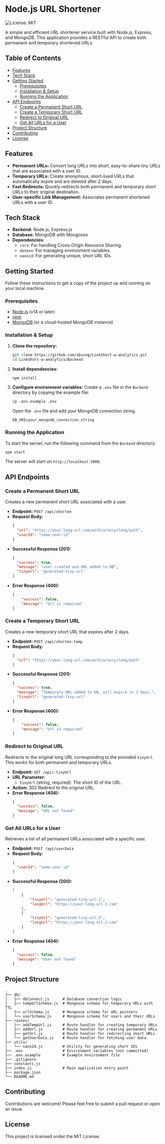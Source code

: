 # Node.js URL Shortener

![License: MIT](https://img.shields.io/badge/License-MIT-yellow.svg)

A simple and efficient URL shortener service built with Node.js, Express, and MongoDB. This application provides a RESTful API to create both permanent and temporary shortened URLs.

## Table of Contents

- [Features](#features)
- [Tech Stack](#tech-stack)
- [Getting Started](#getting-started)
  - [Prerequisites](#prerequisites)
  - [Installation & Setup](#installation--setup)
  - [Running the Application](#running-the-application)
- [API Endpoints](#api-endpoints)
  - [Create a Permanent Short URL](#create-a-permanent-short-url)
  - [Create a Temporary Short URL](#create-a-temporary-short-url)
  - [Redirect to Original URL](#redirect-to-original-url)
  - [Get All URLs for a User](#get-all-urls-for-a-user)
- [Project Structure](#project-structure)
- [Contributing](#contributing)
- [License](#license)

## Features

-   **Permanent URLs:** Convert long URLs into short, easy-to-share tiny URLs that are associated with a user ID.
-   **Temporary URLs:** Create anonymous, short-lived URLs that automatically expire and are deleted after 2 days.
-   **Fast Redirects:** Quickly redirects both permanent and temporary short URLs to their original destination.
-   **User-specific Link Management:** Associates permanent shortened URLs with a user ID.

## Tech Stack

-   **Backend:** Node.js, Express.js
-   **Database:** MongoDB with Mongoose
-   **Dependencies:**
    -   `cors`: For handling Cross-Origin Resource Sharing.
    -   `dotenv`: For managing environment variables.
    -   `nanoid`: For generating unique, short URL IDs.

## Getting Started

Follow these instructions to get a copy of the project up and running on your local machine.

### Prerequisites

-   [Node.js](https://nodejs.org/) (v14 or later)
-   [npm](https://www.npmjs.com/)
-   [MongoDB](https://www.mongodb.com/try/download/community) (or a cloud-hosted MongoDB instance)

### Installation & Setup

1.  **Clone the repository:**
    ```sh
    git clone https://github.com/abvsng/LinkShort-w-analytics.git
    cd LinkShort-w-analytics/Backend
    ```

2.  **Install dependencies:**
    ```sh
    npm install
    ```

3.  **Configure environment variables:**
    Create a `.env` file in the `Backend` directory by copying the example file:
    ```sh
    cp .env.example .env
    ```
    Open the `.env` file and add your MongoDB connection string.

    ```
    DB_URI=your_mongodb_connection_string
    ```

### Running the Application

To start the server, run the following command from the `Backend` directory:

```sh
npm start
```

The server will start on `http://localhost:3000`.

## API Endpoints

### Create a Permanent Short URL

Creates a new permanent short URL associated with a user.

-   **Endpoint:** `POST /api/shorten`
-   **Request Body:**
    ```json
    {
      "url": "https://your-long-url.com/with/a/very/long/path",
      "userId": "some-user-id"
    }
    ```
-   **Successful Response (201):**
    ```json
    {
      "success": true,
      "message": "user created and URL added to DB",
      "tinyUrl": "generated-tiny-url"
    }
    ```
-   **Error Response (400):**
    ```json
    {
        "success": false,
        "message": "Url is required"
    }
    ```

### Create a Temporary Short URL

Creates a new temporary short URL that expires after 2 days.

-   **Endpoint:** `POST /api/shorten-temp`
-   **Request Body:**
    ```json
    {
      "url": "https://your-long-url.com/with/a/very/long/path"
    }
    ```
-   **Successful Response (201):**
    ```json
    {
      "success": true,
      "message": "Temporary URL added to DB, will expire in 2 days.",
      "tinyUrl": "generated-tiny-url"
    }
    ```
-   **Error Response (400):**
    ```json
    {
        "success": false,
        "message": "Url is required"
    }
    ```

### Redirect to Original URL

Redirects to the original long URL corresponding to the provided `tinyUrl`. This works for both permanent and temporary URLs.

-   **Endpoint:** `GET /api/:tinyUrl`
-   **URL Parameter:**
    -   `tinyUrl` (string, required): The short ID of the URL.
-   **Action:** 302 Redirect to the original URL.
-   **Error Response (404):**
    ```json
    {
      "success": false,
      "message": "URL not found"
    }
    ```

### Get All URLs for a User

Retrieves a list of all permanent URLs associated with a specific user.

-   **Endpoint:** `POST /api/userData`
-   **Request Body:**
    ```json
    {
      "userId": "some-user-id"
    }
    ```
-   **Successful Response (200):**
    ```json
    [
        {
            "tinyUrl": "generated-tiny-url-1",
            "longUrl": "https://your-long-url-1.com"
        },
        {
            "tinyUrl": "generated-tiny-url-2",
            "longUrl": "https://your-long-url-2.com"
        }
    ]
    ```
-   **Error Response (404):**
    ```json
    {
      "success": false,
      "message": "User not found"
    }
    ```

## Project Structure

```
.
├── db/
│   ├── dbConnect.js      # Database connection logic
│   ├── tempUrlSchema.js  # Mongoose schema for temporary URLs with TTL
│   ├── urlSchema.js      # Mongoose schema for URL pointers
│   └── userSchema.js     # Mongoose schema for users and their URLs
├── routes/
│   ├── addTempUrl.js     # Route handler for creating temporary URLs
│   ├── addUrl.js         # Route handler for creating permanent URLs
│   ├── getUrl.js         # Route handler for redirecting short URLs
│   └── getUserData.js    # Route handler for fetching user data
├── utils/
│   └── nanoId.js         # Utility for generating short IDs
├── .env                  # Environment variables (not committed)
├── .env.example          # Example environment file
├── .gitignore
├── constants.js
├── index.js              # Main application entry point
├── package.json
└── README.md
```

## Contributing

Contributions are welcome! Please feel free to submit a pull request or open an issue.

## License

This project is licensed under the MIT License.
